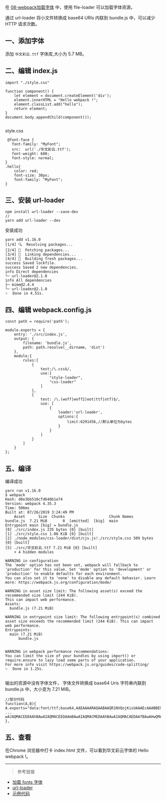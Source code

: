 在 [08-webpack加载字体](https://github.com/1071942338/WebpackStudyNotes/tree/master/08-%E5%8A%A0%E8%BD%BD%E5%AD%97%E4%BD%93) 中，使用 file-loader 可以加载字体资源。


通过 url-loader 将小文件转换成  base64 URIs 内联到 bundle.js 中，可以减少 HTTP 请求次数。

## 一、添加字体

添加 `华文彩云.ttf` 字体库,大小为 5.7 MB。


## 二、编辑 index.js

```
import "./style.css"

function component() {
    let element = document.createElement('div');
    element.innerHTML = "Hello webpack !";
    element.classList.add("hello");
    return element;
}
document.body.appendChild(component());


```
style.css

```
 @font-face {
   font-family: "MyFont";
   src:  url('./华文彩云.ttf');
   font-weight: 600;
   font-style: normal;
}
.hello{
    color: red;
    font-size: 30px;
    font-family: "MyFont";
}

```


## 三、安装 url-loader

```
npm install url-loader --save-dev
//
yarn add url-loader --dev
```
安装成功

```
yarn add v1.16.0
[1/4] 🔍  Resolving packages...
[2/4] 🚚  Fetching packages...
[3/4] 🔗  Linking dependencies...
[4/4] 🔨  Building fresh packages...
success Saved lockfile.
success Saved 2 new dependencies.
info Direct dependencies
└─ url-loader@2.1.0
info All dependencies
├─ mime@2.4.4
└─ url-loader@2.1.0
✨  Done in 4.51s.

```


## 四、编辑 webpack.config.js

```
const path = require('path');

module.exports = {
    entry: './src/index.js',
    output: {
        filename: 'bundle.js',
        path: path.resolve(__dirname, 'dist')
    },
    module:{
        rules:[
            {
                test:/\.css$/,
                use:[
                    "style-loader",
                    "css-loader"
                ]
            },
            {
                test: /\.(woff|woff2|eot|ttf|otf)$/,
                use: [
                    {
                        loader:'url-loader',
                        options:{
                            limit:6291456,//默认单位为bytes
                        }
                    }
                ]
            }
        ]
    }
};
```

## 五、编译
编译成功

```
yarn run v1.16.0
$ webpack
Hash: d8e3bb510cfd640b1e74
Version: webpack 4.35.3
Time: 506ms
Built at: 07/26/2019 3:24:49 PM
    Asset      Size  Chunks                    Chunk Names
bundle.js  7.21 MiB       0  [emitted]  [big]  main
Entrypoint main [big] = bundle.js
[0] ./src/index.js 235 bytes {0} [built]
[1] ./src/style.css 1.06 KiB {0} [built]
[2] ./node_modules/css-loader/dist/cjs.js!./src/style.css 509 bytes {0} [built]
[5] ./src/华文彩云.ttf 7.21 MiB {0} [built]
    + 4 hidden modules

WARNING in configuration
The 'mode' option has not been set, webpack will fallback to 'production' for this value. Set 'mode' option to 'development' or 'production' to enable defaults for each environment.
You can also set it to 'none' to disable any default behavior. Learn more: https://webpack.js.org/configuration/mode/

WARNING in asset size limit: The following asset(s) exceed the recommended size limit (244 KiB).
This can impact web performance.
Assets: 
  bundle.js (7.21 MiB)

WARNING in entrypoint size limit: The following entrypoint(s) combined asset size exceeds the recommended limit (244 KiB). This can impact web performance.
Entrypoints:
  main (7.21 MiB)
      bundle.js


WARNING in webpack performance recommendations: 
You can limit the size of your bundles by using import() or require.ensure to lazy load some parts of your application.
For more info visit https://webpack.js.org/guides/code-splitting/
✨  Done in 1.25s.


```
输出的资源中没有字体文件， 字体文件转换成 base64 Uris 字符串内联到 bundle.js 中，大小变为 7.21 MiB。

```
//部分代码
function(A,B){
A.exports="data:font/ttf;base64,AAEAAAARAQAABAAQR1NVQojKisUAAAEcAAABBE9TLzJggmnQAAACIAAAAFZjbWFwiVBwigAAAngAAJ+QY3Z0ICAaHuwAAKIIAAADBGZwZ23
...
wAJAQMACEEDAAhBAwAIAQMACEEDAAmBAwAIAQMACMEDAAhBAwAIAQMACAEDAAfBAwAHwQMAB8EDAAhBAwAHQ=="
},
```
## 五、查看

在Chrome 浏览器中打卡 index.html 文件，可以看到华文彩云字体的 Hello webpack !。

---
> 参考链接
- [加载 fonts 字体](https://webpack.docschina.org/guides/asset-management/#%E5%8A%A0%E8%BD%BD-fonts-%E5%AD%97%E4%BD%93)
- [url-loader](https://webpack.docschina.org/loaders/url-loader)
- [示例代码](https://github.com/1071942338/WebpackStudyNotes/tree/master/20-webpack%20%E5%8A%A0%E8%BD%BD%E5%AD%97%E4%BD%93%E4%BC%98%E5%8C%96)




